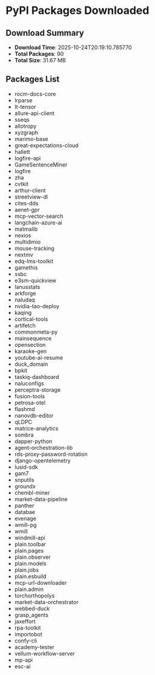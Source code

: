 # PyPI Packages Downloaded

## Download Summary
- **Download Time**: 2025-10-24T20:19:10.785770
- **Total Packages**: 90
- **Total Size**: 31.67 MB

## Packages List
- rocm-docs-core
- lrparse
- lt-tensor
- allure-api-client
- sseqs
- allotropy
- xyzgraph
- marimo-base
- great-expectations-cloud
- hallett
- logfire-api
- GameSentenceMiner
- logfire
- zha
- cvtkit
- arthur-client
- streetview-dl
- cites-dds
- aenet-gpr
- mcp-vector-search
- langchain-azure-ai
- matmalib
- nexios
- multidimio
- mouse-tracking
- nextmv
- edq-lms-toolkit
- gamethis
- ssbc
- e3sm-quickview
- lanusstats
- arkforge
- naludaq
- nvidia-tao-deploy
- kaqing
- cortical-tools
- artifetch
- commonmeta-py
- mainsequence
- opensection
- karaoke-gen
- youtube-ai-resume
- duck_domain
- bpkit
- taskiq-dashboard
- naluconfigs
- perceptra-storage
- fusion-tools
- petrosa-otel
- flashmd
- nanovdb-editor
- qLDPC
- matrice-analytics
- sombra
- dapper-python
- agent-orchestration-lib
- rds-proxy-password-rotation
- django-opentelemetry
- lusid-sdk
- gam7
- snputils
- groundx
- chembl-miner
- market-data-pipeline
- panther
- databae
- evenage
- wmill-pg
- wmill
- windmill-api
- plain.toolbar
- plain.pages
- plain.observer
- plain.models
- plain.jobs
- plain.esbuild
- mcp-url-downloader
- plain.admin
- torchorthopolys
- market-data-orchestrator
- webbed-duck
- grasp_agents
- jaxeffort
- rpa-toolkit
- importobot
- confy-cli
- academy-tester
- vellum-workflow-server
- mp-api
- esc-ai
